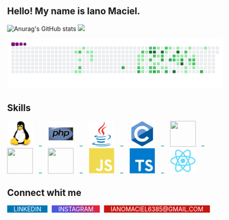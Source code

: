 ## Hello! My name is Iano Maciel. 
 
<!-- GIT STATS -->
![Anurag's GitHub stats](https://github-readme-stats.vercel.app/api?username=IanoMaciel&show_icons=true&theme=radical)
 <img height="180em" src="https://github-readme-stats.vercel.app/api/top-langs/?username=IanoMaciel&layout=compact&langs_count=7&theme=radical"/>
 
<!-- Snake animation -->
![snake gif](https://github.com/IanoMaciel/IanoMaciel/blob/output/github-contribution-grid-snake.gif)

<!-- css -->
<style>
  
  .Container {
    display: flex;
  }
  
  .linkedin {
    padding: 0 15px;
    background-color: #0077b5;
    text-align: center;
    margin-right: 10px;
    border: none;
  }

  .instagram {
    padding: 0 15px;
    background-image: linear-gradient(45DEG, #405DE6, #5851DB, #833AB4, #C1306C, #FD1D1D);
    text-align: center;
    margin-right: 10px;
    border: none;
  }

  .gmail {
    padding: 0 15px;
    background-color: #c71610;
    text-align: center;
    margin-right: 10px;
    border: none;
  }

  div>a:link {
    text-decoration: none;
    color: #fff;
  }

  div>a:hover {
    transition: 3s;
    opacity: .7;
  }
  
  div>img {
    width: 60px;
    height: 60px;
  }

  .iano::after {
    content: "";
    display: inline-block;
    width: 7px;
    margin: 0 10px;
    border-bottom: 3px solid #87CAC7;
  }
</style>
## Skills
<!-- DEVICON -->
<div>
  <img src="https://raw.githubusercontent.com/devicons/devicon/master/icons/linux/linux-original.svg">
  <span class="iano"></span>
  <img src="https://raw.githubusercontent.com/devicons/devicon/master/icons/php/php-original.svg">
  <span class="iano"></span>
  <img src="https://raw.githubusercontent.com/devicons/devicon/master/icons/java/java-original.svg">
  <span class="iano"></span>
  <img src="https://raw.githubusercontent.com/devicons/devicon/master/icons/c/c-original.svg">
  <span class="iano"></span>
  <img src="https://cdn.jsdelivr.net/gh/devicons/devicon/icons/mysql/mysql-original-wordmark.svg">
  <span class="iano"></span>
 <img src="https://cdn.jsdelivr.net/gh/devicons/devicon/icons/postgresql/postgresql-original-wordmark.svg">
 <span class="iano"></span>
 <img src="https://cdn.jsdelivr.net/gh/devicons/devicon/icons/mongodb/mongodb-original-wordmark.svg">
 <span class="iano"></span>
  <img src="https://raw.githubusercontent.com/devicons/devicon/master/icons/javascript/javascript-plain.svg">
  <span class="iano"></span>
  <img src="https://raw.githubusercontent.com/devicons/devicon/master/icons/typescript/typescript-plain.svg">
  <span class="iano"></span>
  <img src="https://raw.githubusercontent.com/devicons/devicon/master/icons/react/react-original.svg">
 
</div>

 
<!-- contato -->

 ## Connect whit me
 
 <div class="Container">
    <a class="linkedin" href="https://www.linkedin.com/in/iano-maciel-52a7401ba/">LINKEDIN</a>
    <a class="instagram" href="https://www.instagram.com/ianooo_/">INSTAGRAM</a>
    <a class="gmail" href="#">IANOMACIEL6385@GMAIL.COM</a>
 </div>
 

